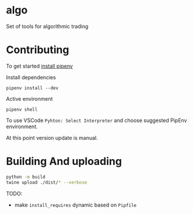 # algo
Set of tools for algorithmic trading

# Contributing 
To get started [install pipenv](https://pipenv.pypa.io/en/latest/install/#crude-installation-of-pipenv)

Install dependencies
```
pipenv install --dev
```

Active environment
```
pipenv shell
```

To use VSCode `Pyhton: Select Interpreter` and choose suggested PipEnv environment.

At this point version update is manual. 

# Building And uploading
```sh
python -m build
twine upload ./dist/* --verbose
```


TODO: 
  * make `install_requires` dynamic based on `Pipfile`